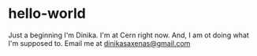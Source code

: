 # hello-world
Just a beginning
I'm Dinika. I'm at Cern right now. And, I am ot doing what I'm supposed to.
Email me at dinikasaxenas@gmail.com
